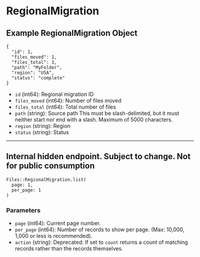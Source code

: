 # RegionalMigration

## Example RegionalMigration Object

```
{
  "id": 1,
  "files_moved": 1,
  "files_total": 1,
  "path": "MyFolder",
  "region": "USA",
  "status": "complete"
}
```

* `id` (int64): Regional migration ID
* `files_moved` (int64): Number of files moved
* `files_total` (int64): Total number of files
* `path` (string): Source path This must be slash-delimited, but it must neither start nor end with a slash. Maximum of 5000 characters.
* `region` (string): Region
* `status` (string): Status


---

## Internal hidden endpoint.  Subject to change.  Not for public consumption

```
Files::RegionalMigration.list(
  page: 1, 
  per_page: 1
)
```

### Parameters

* `page` (int64): Current page number.
* `per_page` (int64): Number of records to show per page.  (Max: 10,000, 1,000 or less is recommended).
* `action` (string): Deprecated: If set to `count` returns a count of matching records rather than the records themselves.
